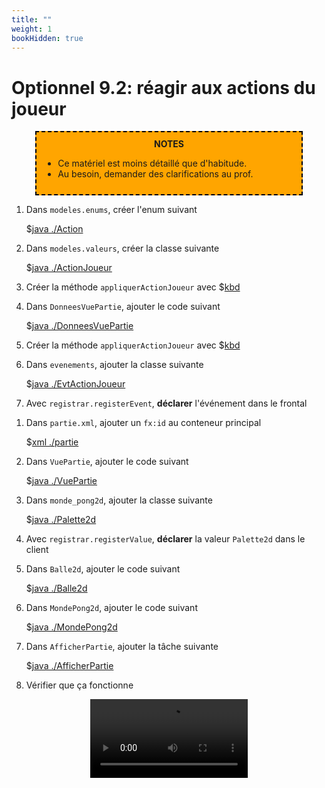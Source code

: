 ```yaml
---
title: ""
weight: 1
bookHidden: true
---
```



# Optionnel 9.2: réagir aux actions du joueur

<center>
<div style="background-color:orange;width:80%;border:2px dashed black;padding:10px">
<strong>NOTES</strong>
<div style="text-align:left">
<ul>
<li>Ce matériel est moins détaillé que d'habitude.
<li>Au besoin, demander des clarifications au prof.
</ul>
</div>
</center>

1. Dans `modeles.enums`, créer l'enum suivant

    $[java ./Action]()

1. Dans `modeles.valeurs`, créer la classe suivante

    $[java ./ActionJoueur]()

1. Créer la méthode `appliquerActionJoueur` avec $[kbd](Ctrl+1)

1. Dans `DonneesVuePartie`, ajouter le code suivant

    $[java ./DonneesVuePartie]()

1. Créer la méthode `appliquerActionJoueur` avec $[kbd](Ctrl+1)

1. Dans `evenements`, ajouter la classe suivante

    $[java ./EvtActionJoueur]()

1. Avec `registrar.registerEvent`, **déclarer** l'événement dans le frontal
<!--
1. Dans `messages`, ajouter la classe suivante

    $[java ./MsgPropagerDonnees2d]()

1. Avec `registrar.registerMessage`, **déclarer** le message dans le client
-->

1. Dans `partie.xml`, ajouter un `fx:id` au conteneur principal

    $[xml ./partie]()

1. Dans `VuePartie`, ajouter le code suivant

    $[java ./VuePartie]()

1. Dans `monde_pong2d`, ajouter la classe suivante

    $[java ./Palette2d]()

1. Avec `registrar.registerValue`, **déclarer** la valeur `Palette2d` dans le client

1. Dans `Balle2d`, ajouter le code suivant

    $[java ./Balle2d]()

1. Dans `MondePong2d`, ajouter le code suivant

    $[java ./MondePong2d]()


1. Dans `AfficherPartie`, ajouter la tâche suivante

    $[java ./AfficherPartie]()

1. Vérifier que ça fonctionne

<center>
<video width="50%" src="optionnel02.mp4" type="video/mp4" loop nocontrols autoplay>
</center>

<!--
1. Dans `ModifierPartie` ajouter la tâche suivante

    $[java ./ModifierPartie]()
    -->
